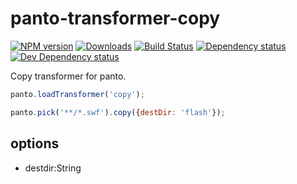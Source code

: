 # panto-transformer-copy
[![NPM version][npm-image]][npm-url] [![Downloads][downloads-image]][npm-url] [![Build Status][travis-image]][travis-url] [![Dependency status][david-dm-image]][david-dm-url] [![Dev Dependency status][david-dm-dev-image]][david-dm-dev-url]

Copy transformer for panto.

```js
panto.loadTransformer('copy');

panto.pick('**/*.swf').copy({destDir: 'flash'});
```

## options
 - destdir:String

[npm-url]: https://npmjs.org/package/panto-transformer-copy
[downloads-image]: http://img.shields.io/npm/dm/panto-transformer-copy.svg
[npm-image]: http://img.shields.io/npm/v/panto-transformer-copy.svg
[travis-url]: https://travis-ci.org/pantojs/panto-transformer-copy
[travis-image]: http://img.shields.io/travis/pantojs/panto-transformer-copy.svg
[david-dm-url]:https://david-dm.org/pantojs/panto-transformer-copy
[david-dm-image]:https://david-dm.org/pantojs/panto-transformer-copy.svg
[david-dm-dev-url]:https://david-dm.org/pantojs/panto-transformer-copy#info=devDependencies
[david-dm-dev-image]:https://david-dm.org/pantojs/panto-transformer-copy/dev-status.svg
